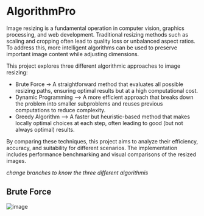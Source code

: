 # AlgorithmPro

Image resizing is a fundamental operation in computer vision, graphics processing, and web development. Traditional resizing methods such as scaling and cropping often lead to quality loss or unbalanced aspect ratios. To address this, more intelligent algorithms can be used to preserve important image content while adjusting dimensions.

This project explores three different algorithmic approaches to image resizing:

- Brute Force -> A straightforward method that evaluates all possible resizing paths, ensuring optimal results but at a high computational cost.
- Dynamic Programming –> A more efficient approach that breaks down the problem into smaller subproblems and reuses previous computations to reduce complexity.
- Greedy Algorithm –> A faster but heuristic-based method that makes locally optimal choices at each step, often leading to good (but not always optimal) results.

  
By comparing these techniques, this project aims to analyze their efficiency, accuracy, and suitability for different scenarios. The implementation includes performance benchmarking and visual comparisons of the resized images.

*change branches to know the three different algorithmis*

## Brute Force
![image](https://github.com/user-attachments/assets/51df6883-9aff-4e4e-98d2-8b8209df02a5)




